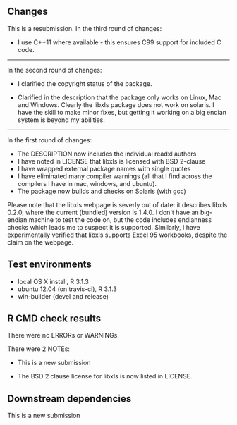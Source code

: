 ## Changes

This is a resubmission. In the third round of changes:

* I use C++11 where available - this ensures C99 support for included C code.

----

In the second round of changes:

* I clarified the copyright status of the package.

* Clarified in the description that the package only works on Linux, Mac and
  Windows. Clearly the libxls package does not work on solaris. I have
  the skill to make minor fixes, but getting it working on a big endian
  system is beyond my abilities.

---

In the first round of changes:

* The DESCRIPTION now includes the individual readxl authors
* I have noted in LICENSE that libxls is licensed with BSD 2-clause
* I have wrapped external package names with single quotes
* I have eliminated many compiler warnings (all that I find across the 
  compilers I have in mac, windows, and ubuntu).
* The package now builds and checks on Solaris (with gcc)

Please note that the libxls webpage is severly out of date: it describes libxls 0.2.0, where the current (bundled) version is 1.4.0. I don't have an big-endian machine to test the code on, but the code includes endianness checks which leads me to suspect it is supported. Similarly, I have experimentally verified that libxls supports Excel 95 workbooks, despite the claim on the webpage.

## Test environments
* local OS X install, R 3.1.3
* ubuntu 12.04 (on travis-ci), R 3.1.3
* win-builder (devel and release)

## R CMD check results
There were no ERRORs or WARNINGs. 

There were 2 NOTEs:

* This is a new submission

* The BSD 2 clause license for libxls is now listed in LICENSE.

## Downstream dependencies
This is a new submission
